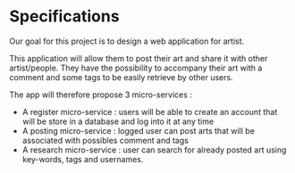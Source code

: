 # Specifications

Our goal for this project is to design a web application for artist.

This application will allow them to post their art and share it with other artist/people.
They have the possibility to accompany their art with a comment and some tags to be easily retrieve by other users.

The app will therefore propose 3 micro-services :

- A register micro-service : users will be able to create an account that will be store in a database and log into it at any time
- A posting micro-service : logged user can post arts that will be associated with possibles comment and tags
- A research micro-service : user can search for already posted art using key-words, tags and usernames.
